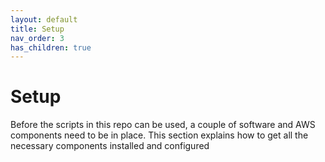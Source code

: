 ```yaml
---
layout: default
title: Setup
nav_order: 3
has_children: true
---
```

# Setup
Before the scripts in this repo can be used, a couple of software and AWS components need to be in place. This section explains how to get all the necessary components installed and configured
